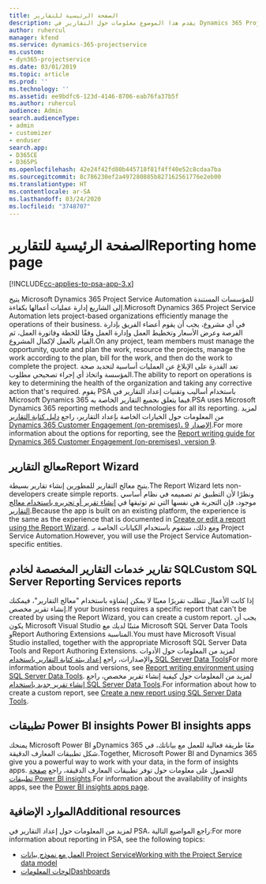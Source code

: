 ```yaml
---
title: الصفحة الرئيسية للتقارير
description: يقدم هذا الموضوع معلومات حول التقارير في Dynamics 365 Project Service Automation.
author: ruhercul
manager: kfend
ms.service: dynamics-365-projectservice
ms.custom:
- dyn365-projectservice
ms.date: 03/01/2019
ms.topic: article
ms.prod: ''
ms.technology: ''
ms.assetid: ee9bdfc6-123d-4146-8706-eab76fa37b5f
ms.author: ruhercul
audience: Admin
search.audienceType:
- admin
- customizer
- enduser
search.app:
- D365CE
- D365PS
ms.openlocfilehash: 42e24f42fd80b445718f81f4ff40e52c8cdaa7ba
ms.sourcegitcommit: 8c786230ef2a497280885b827162561776e2eb00
ms.translationtype: HT
ms.contentlocale: ar-SA
ms.lasthandoff: 03/24/2020
ms.locfileid: "3748707"
---
```

# <a name="reporting-home-page"></a><span data-ttu-id="0f597-103">الصفحة الرئيسية للتقارير</span><span class="sxs-lookup"><span data-stu-id="0f597-103">Reporting home page</span></span>

[!INCLUDE[cc-applies-to-psa-app-3.x](../includes/cc-applies-to-psa-app-3x.md)]

<span data-ttu-id="0f597-104">يتيح Microsoft Dynamics 365 Project Service Automation للمؤسسات المستندة إلى الشاريع إدارة عمليات أعمالها بكفاءة.</span><span class="sxs-lookup"><span data-stu-id="0f597-104">Microsoft Dynamics 365 Project Service Automation lets project-based organizations efficiently manage the operations of their business.</span></span> <span data-ttu-id="0f597-105">في أي مشروع، يجب أن يقوم أعضاء الفريق بإدارة الفرصة وعرض الأسعار وتخطيط العمل وإدارة العمل وفقًا للخطة وفاتورة العمل، ثم القيام بالعمل لإكمال المشروع.</span><span class="sxs-lookup"><span data-stu-id="0f597-105">On any project, team members must manage the opportunity, quote and plan the work, resource the projects, manage the work according to the plan, bill for the work, and then do the work to complete the project.</span></span> <span data-ttu-id="0f597-106">تعد القدرة على الإبلاغ عن العمليات أساسية لتحديد صحة المؤسسة واتخاذ أي إجراء تصحيحي مطلوب.</span><span class="sxs-lookup"><span data-stu-id="0f597-106">The ability to report on operations is key to determining the health of the organization and taking any corrective action that's required.</span></span> <span data-ttu-id="0f597-107">يقوم PSA باستخدام أساليب وتقنيات إعداد التقارير في Microsoft Dynamics 365 فيما يتعلق بجميع التقارير الخاصة به.</span><span class="sxs-lookup"><span data-stu-id="0f597-107">PSA uses Microsoft Dynamics 365 reporting methods and technologies for all its reporting.</span></span> <span data-ttu-id="0f597-108">لمزيد من المعلومات حول الخيارات الخاصة بإعداد التقارير، راجع [دليل كتابة التقارير Dynamics 365 Customer Engagement (on-premises)، الإصدار 9](../analytics/reporting-analytics-with-dynamics-365.md).</span><span class="sxs-lookup"><span data-stu-id="0f597-108">For more information about the options for reporting, see the [Report writing guide for Dynamics 365 Customer Engagement (on-premises), version 9](../analytics/reporting-analytics-with-dynamics-365.md).</span></span>

## <a name="report-wizard"></a><span data-ttu-id="0f597-109">معالج التقارير</span><span class="sxs-lookup"><span data-stu-id="0f597-109">Report Wizard</span></span>

<span data-ttu-id="0f597-110">يتيح معالج التقارير للمطورين إنشاء تقارير بسيطة.</span><span class="sxs-lookup"><span data-stu-id="0f597-110">The Report Wizard lets non-developers create simple reports.</span></span> <span data-ttu-id="0f597-111">ونظرًا لأن التطبيق تم تصميمه في نظام أساسي موجود، فإن التجربة هي نفسها التي تم توثيقها في [إنشاء تقرير أو تحريره باستخدام معالج التقارير](../basics/create-edit-copy-report-wizard.md).</span><span class="sxs-lookup"><span data-stu-id="0f597-111">Because the app is built on an existing platform, the experience is the same as the experience that is documented in [Create or edit a report using the Report Wizard](../basics/create-edit-copy-report-wizard.md).</span></span> <span data-ttu-id="0f597-112">ومع ذلك، ستقوم باستخدام الكيانات الخاصة بـ Project Service Automation.</span><span class="sxs-lookup"><span data-stu-id="0f597-112">However, you will use the Project Service Automation-specific entities.</span></span>

## <a name="custom-sql-server-reporting-services-reports"></a><span data-ttu-id="0f597-113">تقارير خدمات التقارير المخصصة لخادم SQL</span><span class="sxs-lookup"><span data-stu-id="0f597-113">Custom SQL Server Reporting Services reports</span></span>

<span data-ttu-id="0f597-114">إذا كانت الأعمال تتطلب تقريرًا معينًا لا يمكن إنشاؤه باستخدام "معالج التقارير"، فيمكنك إنشاء تقرير مخصص.</span><span class="sxs-lookup"><span data-stu-id="0f597-114">If your business requires a specific report that can't be created by using the Report Wizard, you can create a custom report.</span></span> <span data-ttu-id="0f597-115">يجب أن يكون Microsoft Visual Studio مثبتًا لديك مع Microsoft SQL Server Data Tools وReport Authoring Extensions المناسبة.</span><span class="sxs-lookup"><span data-stu-id="0f597-115">You must have Microsoft Visual Studio installed, together with the appropriate Microsoft SQL Server Data Tools and Report Authoring Extensions.</span></span> <span data-ttu-id="0f597-116">لمزيد من المعلومات حول الأدوات والإصدارات، راجع [إعداد بيئة كتابة التقارير باستخدام SQL Server Data Tools](../analytics/report-writing-environment-using-sql-server-data-tools.md)</span><span class="sxs-lookup"><span data-stu-id="0f597-116">For more information about tools and versions, see [Report writing environment using SQL Server Data Tools](../analytics/report-writing-environment-using-sql-server-data-tools.md).</span></span> <span data-ttu-id="0f597-117">لمزيد من المعلومات حول كيفية إنشاء تقرير مخصص، راجع [إنشاء تقرير جديد باستخدام SQL Server Data Tools](../analytics/create-a-new-report-using-sql-server-data-tools.md).</span><span class="sxs-lookup"><span data-stu-id="0f597-117">For information about how to create a custom report, see [Create a new report using SQL Server Data Tools](../analytics/create-a-new-report-using-sql-server-data-tools.md).</span></span>

## <a name="power-bi-insights-apps"></a><span data-ttu-id="0f597-118">تطبيقات Power BI insights </span><span class="sxs-lookup"><span data-stu-id="0f597-118">Power BI insights apps</span></span>

<span data-ttu-id="0f597-119">يمنحك Microsoft Power BI وDynamics 365 معًا طريقة فعالية للعمل مع بياناتك، في شكل تطبيقات المعارف الدقيقة.</span><span class="sxs-lookup"><span data-stu-id="0f597-119">Together, Microsoft Power BI and Dynamics 365 give you a powerful way to work with your data, in the form of insights apps.</span></span> <span data-ttu-id="0f597-120">للحصول على معلومات حول توفر تطبيقات المعارف الدقيقة، راجع [صفحة تطبيقات Power BI insights](https://powerbi.microsoft.com/power-bi-insights-apps/).</span><span class="sxs-lookup"><span data-stu-id="0f597-120">For information about the availability of insights apps, see the [Power BI insights apps page](https://powerbi.microsoft.com/power-bi-insights-apps/).</span></span>


## <a name="additional-resources"></a><span data-ttu-id="0f597-121">الموارد الإضافية</span><span class="sxs-lookup"><span data-stu-id="0f597-121">Additional resources</span></span>
<span data-ttu-id="0f597-122">لمزيد من المعلومات حول إعداد التقارير في PSA، راجع المواضيع التالية:</span><span class="sxs-lookup"><span data-stu-id="0f597-122">For more information about reporting in PSA, see the following topics:</span></span>

- [<span data-ttu-id="0f597-123">العمل مع نموذج بيانات Project Service</span><span class="sxs-lookup"><span data-stu-id="0f597-123">Working with the Project Service data model</span></span>](reports-working-project-service-data-model.md)
- [<span data-ttu-id="0f597-124">لوحات المعلومات</span><span class="sxs-lookup"><span data-stu-id="0f597-124">Dashboards</span></span>](reports-dashboards.md)

